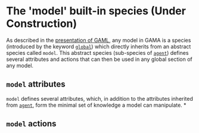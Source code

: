 # The 'model' built-in species (Under Construction)



As described in the [presentation of GAML](G__KeyConcepts), any model in GAMA is a species (introduced by the keyword [`global`](G__GlobalSpecies)) which directly inherits from an abstract species called `model`. This abstract species (sub-species of [`agent`](G__AgentBuiltInSpecies)) defines several attributes and actions that can then be used in any global section of any model.






## `model` attributes
`model` defines several attributes, which, in addition to the attributes inherited from [`agent`](G__AgentBuiltInSpecies), form the minimal set of knowledge a model can manipulate.
  * 







## `model` actions